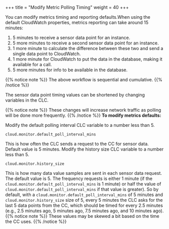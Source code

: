 +++
title = "Modify Metric Polling Timing"
weight = 40
+++

You can modify metrics timing and reporting defaults.When using the default CloudWatch properties, metrics reporting can take around 15 minutes: 

1. 5 minutes to receive a sensor data point for an instance. 
1. 5 more minutes to receive a second sensor data point for an instance. 
1. 1 more minute to calculate the difference between these two and send a single data point to CloudWatch. 
1. 1 more minute for CloudWatch to put the data in the database, making it available for a call. 
1. 5 more minutes for info to be available in the database. 

{{% notice note %}}
The above workflow is sequential and cumulative. 
{{% /notice %}}


The sensor data point timing values can be shortened by changing variables in the CLC. 


{{% notice note %}}
These changes will increase network traffic as polling will be done more frequently. 
{{% /notice %}}
**To modify metrics defaults:** 

Modify the default polling interval CLC variable to a number less than 5. 

    cloud.monitor.default_poll_interval_mins

This is how often the CLC sends a request to the CC for sensor data. Default value is 5 minutes. Modify the history size CLC variable to a number less than 5. 

    cloud.monitor.history_size

This is how many data value samples are sent in each sensor data request. The default value is 5. The frequency requests is either 1 minute (if the `cloud.monitor.default_poll_interval_mins` is 1 minute) or half the value of `cloud.monitor.default_poll_interval_mins` if that value is greater). So by default, with a `cloud.monitor.default_poll_interval_mins` of 5 minutes and `cloud.monitor.history_size` size of 5, every 5 minutes the CLC asks for the last 5 data points from the CC, which should be timed for every 2.5 minutes (e.g., 2.5 minutes ago, 5 minutes ago, 7.5 minutes ago, and 10 minutes ago). 
{{% notice note %}}
These values may be skewed a bit based on the time the CC uses. 
{{% /notice %}}

